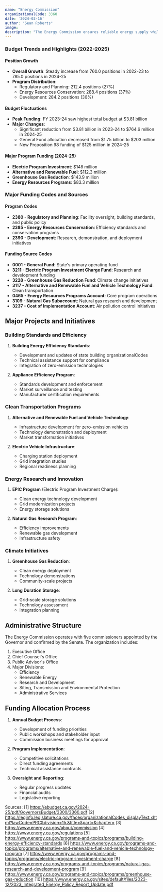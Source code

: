 ```yaml
---
name: "Energy Commission"
organizationalCode: 3360
date: '2024-03-16'
author: "Sean Roberts"
image: 
description: "The Energy Commission ensures reliable energy supply while protecting public health, safety, and the environment through policy recommendations, research, facility oversight, and efficiency standards."
---
```


### Budget Trends and Highlights (2022-2025)

#### Position Growth
- **Overall Growth**: Steady increase from 760.0 positions in 2022-23 to 785.0 positions in 2024-25
- **Program Distribution**:
  - Regulatory and Planning: 212.4 positions (27%)
  - Energy Resources Conservation: 288.4 positions (37%)
  - Development: 284.2 positions (36%)

#### Budget Fluctuations
- **Peak Funding**: FY 2023-24 saw highest total budget at $3.81 billion
- **Major Changes**:
  - Significant reduction from $3.81 billion in 2023-24 to $764.6 million in 2024-25
  - General Fund allocation decreased from $1.75 billion to $203 million
  - New Proposition 98 funding of $125 million in 2024-25

#### Major Program Funding (2024-25)
- **Electric Program Investment**: $148 million
- **Alternative and Renewable Fuel**: $112.3 million
- **Greenhouse Gas Reduction**: $143.9 million
- **Energy Resources Programs**: $83.3 million

### Major Funding Codes and Sources

#### Program Codes
- **2380 - Regulatory and Planning**: Facility oversight, building standards, and public policy
- **2385 - Energy Resources Conservation**: Efficiency standards and conservation programs
- **2390 - Development**: Research, demonstration, and deployment initiatives

#### Funding Source Codes
- **0001 - General Fund**: State's primary operating fund
- **3211 - Electric Program Investment Charge Fund**: Research and development funding
- **3228 - Greenhouse Gas Reduction Fund**: Climate change initiatives
- **3117 - Alternative and Renewable Fuel and Vehicle Technology Fund**: Clean transportation
- **0465 - Energy Resources Programs Account**: Core program operations
- **3109 - Natural Gas Subaccount**: Natural gas research and development
- **3237 - Cost of Implementation Account**: Air pollution control initiatives

## Major Projects and Initiatives

### Building Standards and Efficiency

1. **Building Energy Efficiency Standards**:
   - Development and updates of state building organizationalCodes
   - Technical assistance support for compliance
   - Integration of zero-emission technologies

2. **Appliance Efficiency Program**:
   - Standards development and enforcement
   - Market surveillance and testing
   - Manufacturer certification requirements

### Clean Transportation Programs

1. **Alternative and Renewable Fuel and Vehicle Technology**:
   - Infrastructure development for zero-emission vehicles
   - Technology demonstration and deployment
   - Market transformation initiatives

2. **Electric Vehicle Infrastructure**:
   - Charging station deployment
   - Grid integration studies
   - Regional readiness planning

### Energy Research and Innovation

1. **EPIC Program** (Electric Program Investment Charge):
   - Clean energy technology development
   - Grid modernization projects
   - Energy storage solutions

2. **Natural Gas Research Program**:
   - Efficiency improvements
   - Renewable gas development
   - Infrastructure safety

### Climate Initiatives

1. **Greenhouse Gas Reduction**:
   - Clean energy deployment
   - Technology demonstrations
   - Community-scale projects

2. **Long Duration Storage**:
   - Grid-scale storage solutions
   - Technology assessment
   - Integration planning

## Administrative Structure

The Energy Commission operates with five commissioners appointed by the Governor and confirmed by the Senate. The organization includes:

1. Executive Office
2. Chief Counsel's Office
3. Public Advisor's Office
4. Major Divisions:
   - Efficiency
   - Renewable Energy
   - Research and Development
   - Siting, Transmission and Environmental Protection
   - Administrative Services

## Funding Allocation Process

1. **Annual Budget Process**:
   - Development of funding priorities
   - Public workshops and stakeholder input
   - Commission business meetings for approval

2. **Program Implementation**:
   - Competitive solicitations
   - Direct funding agreements
   - Technical assistance contracts

3. **Oversight and Reporting**:
   - Regular progress updates
   - Financial audits
   - Legislative reporting

Sources:
[1] https://ebudget.ca.gov/2024-25/pdf/GovernorsBudget/3300/3360.pdf
[2] https://leginfo.legislature.ca.gov/faces/organizationalCodes_displayText.xhtml?lawCode=PRC&division=15.&title=&part=&chapter=
[3] https://www.energy.ca.gov/about/commission
[4] https://www.energy.ca.gov/regulations
[5] https://www.energy.ca.gov/programs-and-topics/programs/building-energy-efficiency-standards
[6] https://www.energy.ca.gov/programs-and-topics/programs/alternative-and-renewable-fuel-and-vehicle-technology-program
[7] https://www.energy.ca.gov/programs-and-topics/programs/electric-program-investment-charge
[8] https://www.energy.ca.gov/programs-and-topics/programs/natural-gas-research-and-development-program
[9] https://www.energy.ca.gov/programs-and-topics/programs/greenhouse-gas-reduction
[10] https://www.energy.ca.gov/sites/default/files/2023-12/2023_Integrated_Energy_Policy_Report_Update.pdf 
